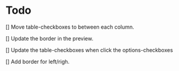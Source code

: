 # Todo

[] Move table-checkboxes to between each column.

[] Update the border in the preview.

[] Update the table-checkboxes when click the options-checkboxes

[] Add border for left/righ.
